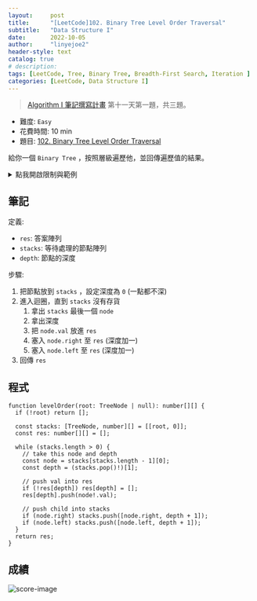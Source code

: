 ```yaml
---
layout:     post
title:      "[LeetCode]102. Binary Tree Level Order Traversal"
subtitle:   "Data Structure I"
date:       2022-10-05
author:     "linyejoe2"
header-style: text
catalog: true
# description: 
tags: [LeetCode, Tree, Binary Tree, Breadth-First Search, Iteration ]
categories: [LeetCode, Data Structure I]
---
```


> [Algorithm I 筆記撰寫計畫](/2022/05/30/leetcode/Data%20Structure/Data%20Structure%20I/starting-write-data-structure-i-note/#10-x2F-05-Day-11-Tree) 第十一天第一題，共三題。

+ 難度: `Easy`
+ 花費時間: 10 min
+ 題目: [102. Binary Tree Level Order Traversal](https://leetcode.com/problems/binary-tree-level-order-traversal/)

給你一個 `Binary Tree` ，按照層級遍歷他，並回傳遍歷值的結果。

<!--more-->

<details><summary>點我開啟限制與範例</summary>

**限制:**

+ The number of nodes in the tree is in the range `[0, 2000]`.
+ `-1000 <= Node.val <= 1000`

**Example 1:**

![example-image-1](https://assets.leetcode.com/uploads/2021/02/19/tree1.jpg)

```=
Input: root = [3,9,20,null,null,15,7]
Output: [[3],[9,20],[15,7]]
```

**Example 2:**

```=
Input: root = [1]
Output: [[1]]
```

**Example 3:**

```=
Input: root = []
Output: []
```

</details>

<!-- <details><summary>點我開啟思路</summary>

<p class="text-h2"> 思路 </p>

</details> -->

## 筆記

定義:

+ `res`: 答案陣列
+ `stacks`: 等待處理的節點陣列
+ `depth`: 節點的深度

步驟:

1. 把節點放到 `stacks` ，設定深度為 `0` (一點都不深)
2. 進入迴圈，直到 `stacks` 沒有存貨
   1. 拿出 `stacks` 最後一個 `node`
   2. 拿出深度
   3. 把 `node.val` 放進 `res`
   4. 塞入 `node.right` 至 `res` (深度加一)
   5. 塞入 `node.left` 至 `res` (深度加一)
3. 回傳 `res`

## 程式

```ts=
function levelOrder(root: TreeNode | null): number[][] {
  if (!root) return [];

  const stacks: [TreeNode, number][] = [[root, 0]];
  const res: number[][] = [];

  while (stacks.length > 0) {
    // take this node and depth
    const node = stacks[stacks.length - 1][0];
    const depth = (stacks.pop()!)[1];

    // push val into res
    if (!res[depth]) res[depth] = [];
    res[depth].push(node!.val);

    // push child into stacks
    if (node.right) stacks.push([node.right, depth + 1]);
    if (node.left) stacks.push([node.left, depth + 1]);
  }
  return res;
}

```

## 成績

<!-- Language|Runtime|Beats|Memory Usage|Beats
-|-|-|-|-
TS iterative|91 ms|74.63%|44.7 MB|18.41%
TS recursive|80 ms|82.21%|43.9 MB|87.98% -->

![score-image](https://i.imgur.com/6YJia9G.png)

<!-- ##### 參考資料

+ [discuss]

[discuss]: https://leetcode.com/problems/house-robber/discuss/156523/From-good-to-great.-How-to-approach-most-of-DP-problems. -->
